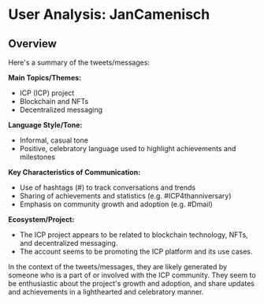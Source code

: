 # User Analysis: JanCamenisch

## Overview

Here's a summary of the tweets/messages:

**Main Topics/Themes:**

* ICP (ICP) project
* Blockchain and NFTs
* Decentralized messaging

**Language Style/Tone:**

* Informal, casual tone
* Positive, celebratory language used to highlight achievements and milestones

**Key Characteristics of Communication:**

* Use of hashtags (#) to track conversations and trends
* Sharing of achievements and statistics (e.g. #ICP4thanniversary)
* Emphasis on community growth and adoption (e.g. #Dmail)

**Ecosystem/Project:**

* The ICP project appears to be related to blockchain technology, NFTs, and decentralized messaging.
* The account seems to be promoting the ICP platform and its use cases.

In the context of the tweets/messages, they are likely generated by someone who is a part of or involved with the ICP community. They seem to be enthusiastic about the project's growth and adoption, and share updates and achievements in a lighthearted and celebratory manner.